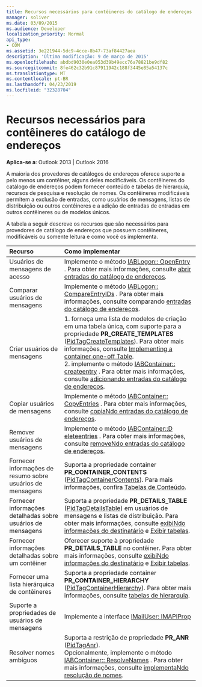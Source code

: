 ```yaml
---
title: Recursos necessários para contêineres do catálogo de endereços
manager: soliver
ms.date: 03/09/2015
ms.audience: Developer
localization_priority: Normal
api_type:
- COM
ms.assetid: 3e221944-5dc9-4cce-8b47-73af84427aea
description: 'Última modificação: 9 de março de 2015'
ms.openlocfilehash: abdbd9030e0ea053d39b49ecc76a78821be9df82
ms.sourcegitcommit: 8fe462c32b91c87911942c188f3445e85a54137c
ms.translationtype: MT
ms.contentlocale: pt-BR
ms.lasthandoff: 04/23/2019
ms.locfileid: "32328704"
---
```

# <a name="required-features-for-address-book-containers"></a>Recursos necessários para contêineres do catálogo de endereços

  
  
**Aplica-se a**: Outlook 2013 | Outlook 2016 
  
A maioria dos provedores de catálogos de endereços oferece suporte a pelo menos um contêiner, alguns deles modificáveis. Os contêineres do catálogo de endereços podem fornecer conteúdo e tabelas de hierarquia, recursos de pesquisa e resolução de nomes. Os contêineres modificáveis permitem a exclusão de entradas, como usuários de mensagens, listas de distribuição ou outros contêineres e a adição de entradas de entradas em outros contêineres ou de modelos únicos.
  
A tabela a seguir descreve os recursos que são necessários para provedores de catálogo de endereços que possuem contêineres, modificáveis ou somente leitura e como você os implementa.
  
|**Recurso**|**Como implementar**|
|:-----|:-----|
|Usuários de mensagens de acesso  <br/> |Implemente o método [IABLogon:: OpenEntry](iablogon-openentry.md) . Para obter mais informações, consulte [abrir entradas do catálogo de endereços](opening-address-book-entries.md).  <br/> |
|Comparar usuários de mensagens  <br/> |Implemente o método [IABLogon:: CompareEntryIDs](iablogon-compareentryids.md) . Para obter mais informações, consulte comparando [entradas do catálogo de endereços](comparing-address-book-entries.md).  <br/> |
|Criar usuários de mensagens  <br/> |1. forneça uma lista de modelos de criação em uma tabela única, com suporte para a propriedade **PR_CREATE_TEMPLATES** ([PidTagCreateTemplates](pidtagcreatetemplates-canonical-property.md)). Para obter mais informações, consulte [Implementing a container one-off Table](implementing-a-container-one-off-table.md).  <br/> 2. implemente o método [IABContainer:: createentry](iabcontainer-createentry.md) . Para obter mais informações, consulte [adicionando entradas do catálogo de endereços](adding-address-book-entries.md).  <br/> |
|Copiar usuários de mensagens  <br/> |Implemente o método [IABContainer:: CopyEntries](iabcontainer-copyentries.md) . Para obter mais informações, consulte [copiaNdo entradas do catálogo de endereços](copying-address-book-entries.md).  <br/> |
|Remover usuários de mensagens  <br/> |Implemente o método [IABContainer::D eleteentries](iabcontainer-deleteentries.md) . Para obter mais informações, consulte [removeNdo entradas do catálogo de endereços](removing-address-book-entries.md).  <br/> |
|Fornecer informações de resumo sobre usuários de mensagens  <br/> |Suporta a propriedade container **PR_CONTAINER_CONTENTS** ([PidTagContainerContents](pidtagcontainercontents-canonical-property.md)). Para mais informações, confira [Tabelas de Conteúdo](contents-tables.md).  <br/> |
|Fornecer informações detalhadas sobre usuários de mensagens  <br/> |Suporta a propriedade **PR_DETAILS_TABLE** ([PidTagDetailsTable](pidtagdetailstable-canonical-property.md)) em usuários de mensagens e listas de distribuição. Para obter mais informações, consulte [exibiNdo informações do destinatário](displaying-recipient-information.md) e [Exibir tabelas](display-tables.md).  <br/> |
|Fornecer informações detalhadas sobre um contêiner  <br/> |Oferecer suporte à propriedade **PR_DETAILS_TABLE** no contêiner. Para obter mais informações, consulte [exibiNdo informações do destinatário](displaying-recipient-information.md) e [Exibir tabelas](display-tables.md).  <br/> |
|Fornecer uma lista hierárquica de contêineres  <br/> |Suporta a propriedade container **PR_CONTAINER_HIERARCHY** ([PidTagContainerHierarchy](pidtagcontainerhierarchy-canonical-property.md)). Para obter mais informações, consulte [tabelas de hierarquia](hierarchy-tables.md).  <br/> |
|Suporte a propriedades de usuários de mensagens  <br/> |Implemente a interface [IMailUser: IMAPIProp](imailuserimapiprop.md)  <br/> |
|Resolver nomes ambíguos  <br/> | Suporta a restrição de propriedade **PR_ANR** ([PidTagAnr](pidtaganr-canonical-property.md)).  <br/>  Opcionalmente, implemente o método [IABContainer:: ResolveNames](iabcontainer-resolvenames.md) . Para obter mais informações, consulte [implementaNdo resolução de nomes](implementing-name-resolution.md).  <br/> |
   

